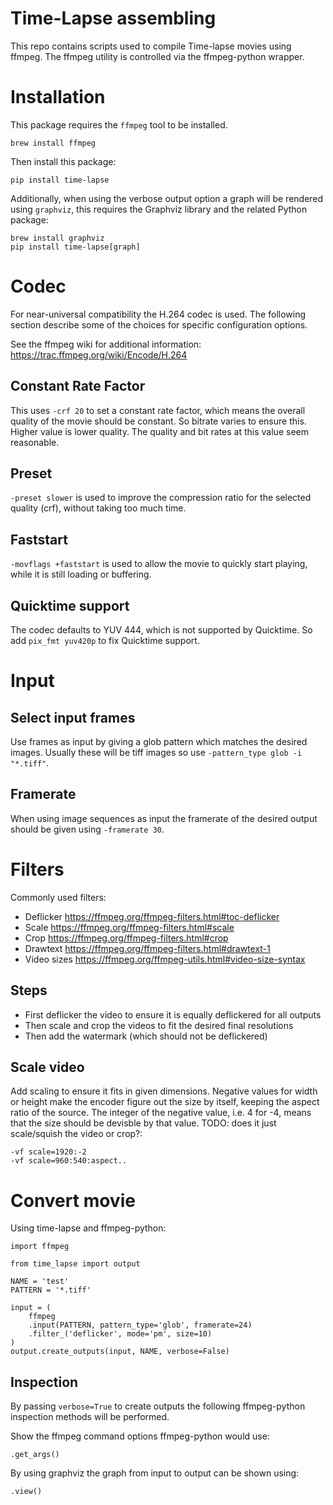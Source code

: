 Time-Lapse assembling
=====================

This repo contains scripts used to compile Time-lapse movies using
ffmpeg. The ffmpeg utility is controlled via the ffmpeg-python wrapper.

Installation
============

This package requires the `ffmpeg` tool to be installed.

    brew install ffmpeg

Then install this package:

    pip install time-lapse

Additionally, when using the verbose output option a graph will be
rendered using `graphviz`, this requires the Graphviz library and the
related Python package:

    brew install graphviz
    pip install time-lapse[graph]

Codec
=====

For near-universal compatibility the H.264 codec is used. The following
section describe some of the choices for specific configuration options.

See the ffmpeg wiki for additional information:
<https://trac.ffmpeg.org/wiki/Encode/H.264>

Constant Rate Factor
--------------------

This uses `-crf 20` to set a constant rate factor, which means the overall
quality of the movie should be constant. So bitrate varies to ensure
this. Higher value is lower quality. The quality and bit rates at this
value seem reasonable.

Preset
------

`-preset slower` is used to improve the compression ratio for the selected
quality (crf), without taking too much time.

Faststart
---------

`-movflags +faststart` is used to allow the movie to quickly start playing,
while it is still loading or buffering.

Quicktime support
-----------------

The codec defaults to YUV 444, which is not supported by Quicktime. So
add `pix_fmt yuv420p` to fix Quicktime support.

Input
=====

Select input frames
-------------------

Use frames as input by giving a glob pattern which matches the desired
images. Usually these will be tiff images so use
`-pattern_type glob -i "*.tiff"`.

Framerate
---------

When using image sequences as input the framerate of the desired output
should be given using `-framerate 30`.

Filters
=======

Commonly used filters:

-   Deflicker <https://ffmpeg.org/ffmpeg-filters.html#toc-deflicker>
-   Scale <https://ffmpeg.org/ffmpeg-filters.html#scale>
-   Crop <https://ffmpeg.org/ffmpeg-filters.html#crop>
-   Drawtext <https://ffmpeg.org/ffmpeg-filters.html#drawtext-1>
-   Video sizes <https://ffmpeg.org/ffmpeg-utils.html#video-size-syntax>

Steps
-----

-   First deflicker the video to ensure it is equally deflickered for
    all outputs
-   Then scale and crop the videos to fit the desired final resolutions
-   Then add the watermark (which should not be deflickered)

Scale video
-----------

Add scaling to ensure it fits in given dimensions. Negative values for
width or height make the encoder figure out the size by itself, keeping
the aspect ratio of the source. The integer of the negative value, i.e.
4 for -4, means that the size should be devisble by that value. TODO:
does it just scale/squish the video or crop?:

    -vf scale=1920:-2
    -vf scale=960:540:aspect..

Convert movie
=============

Using time-lapse and ffmpeg-python:

    import ffmpeg

    from time_lapse import output

    NAME = 'test'
    PATTERN = '*.tiff'

    input = (
        ffmpeg
        .input(PATTERN, pattern_type='glob', framerate=24)
        .filter_('deflicker', mode='pm', size=10)
    )
    output.create_outputs(input, NAME, verbose=False)

Inspection
----------

By passing `verbose=True` to create outputs the following ffmpeg-python
inspection methods will be performed.

Show the ffmpeg command options ffmpeg-python would use:

    .get_args()

By using graphviz the graph from input to output can be shown using:

    .view()
